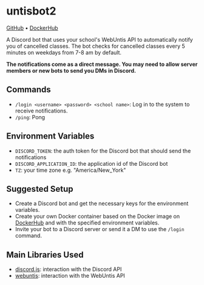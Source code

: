 # untisbot2

[GitHub](https://github.com/2mal3/UntisBot2) • [DockerHub](https://hub.docker.com/r/2mal3/untisbot2)

A Discord bot that uses your school's WebUntis API to automatically notify you of cancelled classes. The bot checks for cancelled classes every 5 minutes on weekdays from 7-8 am by default.

**The notifications come as a direct message. You may need to allow server members or new bots to send you DMs in Discord.**

## Commands

- `/login <username> <password> <school name>`: Log in to the system to receive notifications.
- `/ping`: Pong

## Environment Variables

- `DISCORD_TOKEN`: the auth token for the Discord bot that should send the notifications
- `DISCORD_APPLICATION_ID`: the application id of the Discord bot
- `TZ`: your time zone e.g. "America/New_York"

## Suggested Setup

- Create a Discord bot and get the necessary keys for the environment variables.
- Create your own Docker container based on the Docker image on [DockerHub](https://hub.docker.com/r/2mal3/untisbot2) and with the specified environment variables.
- Invite your bot to a Discord server or send it a DM to use the `/login` command.

## Main Libraries Used

- [discord.js](https://www.npmjs.com/package/discord.js): interaction with the Discord API
- [webuntis](https://www.npmjs.com/package/webuntis): interaction with the WebUntis API
